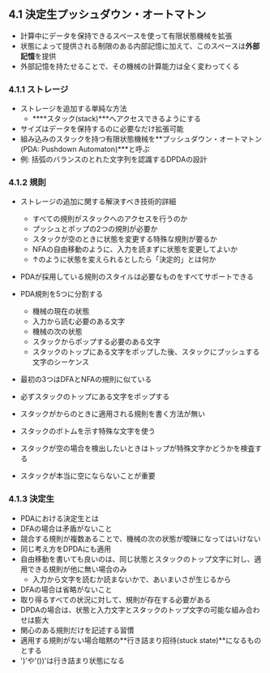 ## 4.1 決定生プッシュダウン・オートマトン
- 計算中にデータを保持できるスペースを使って有限状態機械を拡張
- 状態によって提供される制限のある内部記憶に加えて、このスペースは**外部記憶**を提供
- 外部記憶を持たせることで、その機械の計算能力は全く変わってくる

### 4.1.1 ストレージ
- ストレージを追加する単純な方法
  - ****スタック(stack)***へアクセスできるようにする
- サイズはデータを保持するのに必要なだけ拡張可能
- 組み込みのスタックを持つ有限状態機械を**プッシュダウン・オートマトン(PDA: Pushdown Automaton)***と呼ぶ
- 例: 括弧のバランスのとれた文字列を認識するDPDAの設計

### 4.1.2 規則
- ストレージの追加に関する解決すべき技術的詳細
  - すべての規則がスタックへのアクセスを行うのか
  - プッシュとポップの2つの規則が必要か
  - スタックが空のときに状態を変更する特殊な規則が要るか
  - NFAの自由移動のように、入力を読まずに状態を変更してよいか
  - ↑のように状態を変えられるとしたら「決定的」とは何か
  
- PDAが採用している規則のスタイルは必要なものをすべてサポートできる
- PDA規則を5つに分割する
  - 機械の現在の状態
  - 入力から読む必要のある文字
  - 機械の次の状態
  - スタックからポップする必要のある文字
  - スタックのトップにある文字をポップした後、スタックにプッシュする文字のシーケンス
- 最初の3つはDFAとNFAの規則に似ている
- 必ずスタックのトップにある文字をポップする
- スタックがからのときに適用される規則を書く方法が無い
- スタックのボトムを示す特殊な文字を使う
- スタックが空の場合を検出したいときはトップが特殊文字かどうかを検査する
- スタックが本当に空にならないことが重要

### 4.1.3 決定生
- PDAにおける決定生とは
- DFAの場合は矛盾がないこと
- 競合する規則が複数あることで、機械の次の状態が曖昧になってはいけない
- 同じ考え方をDPDAにも適用
- 自由移動を書いても良いのは、同じ状態とスタックのトップ文字に対し、適用できる規則が他に無い場合のみ
  - 入力から文字を読むか読まないかで、あいまいさが生じるから
- DFAの場合は省略がないこと
- 取り得るすべての状況に対して、規則が存在する必要がある
- DPDAの場合は、状態と入力文字とスタックのトップ文字の可能な組み合わせは膨大
- 関心のある規則だけを記述する習慣
- 適用する規則がない場合暗黙の**行き詰まり招待(stuck state)**になるものとする
- ')'や'())'は行き詰まり状態になる
